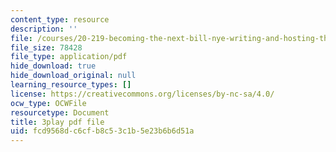 ```yaml
---
content_type: resource
description: ''
file: /courses/20-219-becoming-the-next-bill-nye-writing-and-hosting-the-educational-show-january-iap-2015/fcd9568dc6cfb8c53c1b5e23b6b6d51a_rCG6r6gotZQ.pdf
file_size: 78428
file_type: application/pdf
hide_download: true
hide_download_original: null
learning_resource_types: []
license: https://creativecommons.org/licenses/by-nc-sa/4.0/
ocw_type: OCWFile
resourcetype: Document
title: 3play pdf file
uid: fcd9568d-c6cf-b8c5-3c1b-5e23b6b6d51a
---
```

